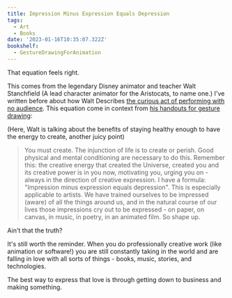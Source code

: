 ```yaml
---
title: Impression Minus Expression Equals Depression
tags:
  - Art
  - Books
date: '2023-01-16T10:35:07.322Z'
bookshelf:
  - GestureDrawingForAnimation
---
```


That equation feels right.

This comes from the legendary Disney animator and teacher Walt Stanchfield (A lead character animator for the Aristocats, to name one.) I've written before about how Walt Describes [the curious act of performing with no audience](/stanchfield). This equation come in context from [his handouts for gesture drawing](https://ia601302.us.archive.org/15/items/Gesture_Drawing_for_Animation/Gesture_Drawing_for_Animation.pdf):

(Here, Walt is talking about the benefits of staying healthy enough to have the energy to create, another juicy point)

> You must create. The injunction of life is to create or perish. Good physical and mental
> conditioning are necessary to do this. Remember this: the creative energy that created the
> Universe, created you and its creative power is in you now, motivating you, urging you on -
> always in the direction of creative expression. I have a formula: "Impression minus expression
> equals depression". This is especially applicable to artists. We have trained ourselves to be
> impressed (aware) of all the things around us, and in the natural course of our lives those
> impressions cry out to be expressed - on paper, on canvas, in music, in poetry, in an
> animated film. So shape up.

Ain't that the truth?

It's still worth the reminder. When you do professionally creative work (like animation or software!) you are still constantly taking in the world and are falling in love with all sorts of things - books, music, stories, and technologies.

The best way to express that love is through getting down to business and making something.
